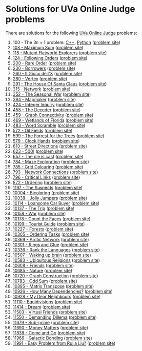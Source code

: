 # Solutions for UVa Online Judge problems

There are solutions for the following
[UVa Online Judge](https://uva.onlinejudge.org/) problems:

1. 100 - The 3n + 1 problem: [C++](00100.cc), [Python](00100.py)
   ([problem site](https://uva.onlinejudge.org/index.php?option=com_onlinejudge&Itemid=8&category=24&page=show_problem&problem=36))
1. [108 - Maximum Sum](00108.cc)
   ([problem site](https://uva.onlinejudge.org/index.php?option=com_onlinejudge&Itemid=8&category=24&page=show_problem&problem=44))
1. [118 - Mutant Flatworld Explorers](00118.cc)
   ([problem site](https://uva.onlinejudge.org/index.php?option=com_onlinejudge&Itemid=8&page=show_problem&category=24&problem=54))
1. [124 - Following Orders](00124.cc)
   ([problem site](https://uva.onlinejudge.org/index.php?option=com_onlinejudge&Itemid=8&category=24&page=show_problem&problem=60))
1. [200 - Rare Order](00200.cc)
   ([problem site](https://uva.onlinejudge.org/index.php?option=com_onlinejudge&Itemid=8&category=24&page=show_problem&problem=136))
1. [230 - Borrowers](00230.cc)
   ([problem site](https://uva.onlinejudge.org/index.php?option=com_onlinejudge&Itemid=8&category=24&page=show_problem&problem=166))
1. [260 - Il Gioco dell'X](00260.cc)
   ([problem site](https://uva.onlinejudge.org/index.php?option=com_onlinejudge&Itemid=8&category=24&page=show_problem&problem=196))
1. [280 - Vertex](00280.cc)
   ([problem site](https://uva.onlinejudge.org/index.php?option=com_onlinejudge&Itemid=8&category=24&page=show_problem&problem=216))
1. [291 - The House Of Santa Claus](00291.cc)
   ([problem site](https://uva.onlinejudge.org/index.php?option=com_onlinejudge&Itemid=8&category=24&page=show_problem&problem=227))
1. [315 - Network](00315.cc)
   ([problem site](https://uva.onlinejudge.org/index.php?option=com_onlinejudge&Itemid=8&category=24&page=show_problem&problem=251))
1. [352 - The Seasonal War](00352.cc)
   ([problem site](https://uva.onlinejudge.org/index.php?option=com_onlinejudge&Itemid=8&category=24&page=show_problem&problem=288))
1. [394 - Mapmaker](00394.cc)
   ([problem site](https://uva.onlinejudge.org/index.php?option=com_onlinejudge&Itemid=8&category=24&page=show_problem&problem=330))
1. [424 - Integer Inquiry](00424.cc)
   ([problem site](https://uva.onlinejudge.org/index.php?option=com_onlinejudge&Itemid=8&category=24&page=show_problem&problem=365))
1. [458 - The Decoder](00458.cc)
   ([problem site](https://uva.onlinejudge.org/index.php?option=com_onlinejudge&Itemid=8&page=show_problem&category=24&problem=399))
1. [459 - Graph Connectivity](00459.cc)
   ([problem site](https://uva.onlinejudge.org/index.php?option=com_onlinejudge&Itemid=8&page=show_problem&category=6&problem=400))
1. [469 - Wetlands of Florida](00469.cc)
   ([problem site](https://uva.onlinejudge.org/index.php?option=com_onlinejudge&Itemid=8&category=24&page=show_problem&problem=410))
1. [483 - Word Scramble](00483.py)
   ([problem site](https://uva.onlinejudge.org/index.php?option=com_onlinejudge&Itemid=8&category=24&page=show_problem&problem=424))
1. [572 - Oil Fields](00572.cc)
   ([problem site](https://uva.onlinejudge.org/index.php?option=com_onlinejudge&Itemid=8&category=24&page=show_problem&problem=513))
1. [599 - The Forrest for the Trees](00599.cc)
   ([problem site](https://uva.onlinejudge.org/index.php?option=com_onlinejudge&Itemid=8&category=24&page=show_problem&problem=540))
1. [579 - Clock Hands](00579.cc)
   ([problem site](https://uva.onlinejudge.org/index.php?option=com_onlinejudge&Itemid=8&category=24&page=show_problem&problem=520))
1. [610 - Street Directions](00610.cc)
   ([problem site](https://uva.onlinejudge.org/index.php?option=com_onlinejudge&Itemid=8&category=24&page=show_problem&problem=551))
1. [623 - 500!](00623.py)
   ([problem site](https://uva.onlinejudge.org/index.php?option=com_onlinejudge&Itemid=8&category=24&page=show_problem&problem=564))
1. [657 - The die is cast](00657.cc)
   ([problem site](https://uva.onlinejudge.org/index.php?option=com_onlinejudge&Itemid=8&category=24&page=show_problem&problem=598))
1. [784 - Maze Exploration](00784.cc)
   ([problem site](https://uva.onlinejudge.org/index.php?option=com_onlinejudge&Itemid=8&category=24&page=show_problem&problem=725))
1. [785 - Grid Colouring](00785.cc)
   ([problem site](https://uva.onlinejudge.org/index.php?option=com_onlinejudge&Itemid=8&category=24&page=show_problem&problem=726))
1. [793 - Network Connections](00793.cc)
   ([problem site](https://uva.onlinejudge.org/index.php?option=com_onlinejudge&Itemid=8&category=24&page=show_problem&problem=734))
1. [796 - Critical Links](00796.cc)
   ([problem site](https://uva.onlinejudge.org/index.php?option=com_onlinejudge&Itemid=8&category=24&page=show_problem&problem=737))
1. [872 - Ordering](00872.cc)
   ([problem site](https://uva.onlinejudge.org/index.php?option=com_onlinejudge&Itemid=8&category=24&page=show_problem&problem=813))
1. [1197 - The Suspects](01197.cc)
   ([problem site](https://uva.onlinejudge.org/index.php?option=com_onlinejudge&Itemid=8&category=24&page=show_problem&problem=3638))
1. [10004 - Bicoloring](10004.cc)
   ([problem site](https://uva.onlinejudge.org/index.php?option=com_onlinejudge&Itemid=8&category=24&page=show_problem&problem=945))
1. [10038 - Jolly Jumpers](10038.cc)
   ([problem site](https://uva.onlinejudge.org/index.php?option=com_onlinejudge&Itemid=8&category=24&page=show_problem&problem=979))
1. [10114 - Loansome Car Buyer](10114.py)
   ([problem site](https://uva.onlinejudge.org/index.php?option=com_onlinejudge&Itemid=8&category=24&page=show_problem&problem=1055))
1. [10137 - The Trip](10137.py)
   ([problem site](https://uva.onlinejudge.org/index.php?option=com_onlinejudge&Itemid=8&category=24&page=show_problem&problem=1078))
1. [10158 - War](10158.cc)
   ([problem site](https://uva.onlinejudge.org/index.php?option=com_onlinejudge&Itemid=8&category=24&page=show_problem&problem=1099))
1. [10178 - Count the Faces](10178.cc)
   ([problem site](https://uva.onlinejudge.org/index.php?option=com_onlinejudge&Itemid=8&category=24&page=show_problem&problem=1119))
1. [10199 - Tourist Guide](10199.cc)
   ([problem site](https://uva.onlinejudge.org/index.php?option=com_onlinejudge&Itemid=8&category=24&page=show_problem&problem=1140))
1. [10227 - Forests](10227.py)
   ([problem site](https://uva.onlinejudge.org/index.php?option=com_onlinejudge&Itemid=8&category=24&page=show_problem&problem=1168))
1. [10305 - Ordering Tasks](10305.cc)
   ([problem site](https://uva.onlinejudge.org/index.php?option=com_onlinejudge&Itemid=8&category=24&page=show_problem&problem=1246))
1. [10369 - Arctic Network](10369.cc)
   ([problem site](https://uva.onlinejudge.org/index.php?option=com_onlinejudge&Itemid=8&category=24&page=show_problem&problem=1310))
1. [10301 - Rings and Glue](10301.cc)
   ([problem site](https://uva.onlinejudge.org/index.php?option=com_onlinejudge&Itemid=8&category=24&page=show_problem&problem=1242))
1. [10336 - Rank the Languages](10336.cc)
   ([problem site](https://uva.onlinejudge.org/index.php?option=com_onlinejudge&Itemid=8&category=24&page=show_problem&problem=1277))
1. [10507 - Waking up brain](10507.cc)
   ([problem site](https://uva.onlinejudge.org/index.php?option=com_onlinejudge&Itemid=8&category=24&page=show_problem&problem=1448))
1. [10583 - Ubiquitous Religions](10583.cc)
   ([problem site](https://uva.onlinejudge.org/index.php?option=com_onlinejudge&Itemid=8&category=24&page=show_problem&problem=1524))
1. [10608 - Friends](10608.cc)
   ([problem site](https://uva.onlinejudge.org/index.php?option=com_onlinejudge&Itemid=8&category=24&page=show_problem&problem=1549))
1. [10685 - Nature](10685.cc)
   ([problem site](https://uva.onlinejudge.org/index.php?option=com_onlinejudge&Itemid=8&category=24&page=show_problem&problem=1626))
1. [10720 - Graph Construction](10720.cc)
   ([problem site](https://uva.onlinejudge.org/index.php?option=com_onlinejudge&Itemid=8&category=24&page=show_problem&problem=1661))
1. [10783 - Odd Sum](10783.cc)
   ([problem site](https://uva.onlinejudge.org/index.php?option=com_onlinejudge&Itemid=8&category=24&page=show_problem&problem=1724))
1. [10895 - Matrix Transpose](10895.cc)
   ([problem site](https://uva.onlinejudge.org/index.php?option=com_onlinejudge&Itemid=8&category=24&page=show_problem&problem=1836))
1. [10926 - How Many Dependencies?](10926.cc)
   ([problem site](https://uva.onlinejudge.org/index.php?option=com_onlinejudge&Itemid=8&category=24&page=show_problem&problem=1867))
1. [10928 - My Dear Neighbours](10928.cc)
   ([problem site](https://uva.onlinejudge.org/index.php?option=com_onlinejudge&Itemid=8&category=24&page=show_problem&problem=1869))
1. [11110 - Equidivisions](11110.cc)
   ([problem site](https://uva.onlinejudge.org/index.php?option=com_onlinejudge&Itemid=8&category=24&page=show_problem&problem=2051))
1. [11414 - Dream](11414.cc)
   ([problem site](https://uva.onlinejudge.org/index.php?option=com_onlinejudge&Itemid=8&category=24&page=show_problem&problem=2409))
1. [11503 - Virtual Friends](11503.cc)
   ([problem site](https://uva.onlinejudge.org/index.php?option=com_onlinejudge&Itemid=8&category=24&page=show_problem&problem=2498))
1. [11550 - Demanding Dillema](11550.cc)
   ([problem site](https://uva.onlinejudge.org/index.php?option=com_onlinejudge&Itemid=8&category=24&page=show_problem&problem=2545))
1. [11679 - Sub-prime](11679.cc)
   ([problem site](https://uva.onlinejudge.org/index.php?option=com_onlinejudge&Itemid=8&category=24&page=show_problem&problem=2726))
1. [11690 - Money Matters](11690.cc)
   ([problem site](https://uva.onlinejudge.org/index.php?option=com_onlinejudge&Itemid=8&category=24&page=show_problem&problem=2737))
1. [11838 - Come and Go](11838.cc)
   ([problem site](https://uva.onlinejudge.org/index.php?option=com_onlinejudge&Itemid=8&page=show_problem&category=24&problem=2938))
1. [11966 - Galactic Bonding](11966.cc)
   ([problem site](https://uva.onlinejudge.org/index.php?option=com_onlinejudge&Itemid=8&category=24&page=show_problem&problem=3117))
1. [11991 - Easy Problem from Rujia Liu?](11991.cc)
   ([problem site](https://uva.onlinejudge.org/index.php?option=com_onlinejudge&Itemid=8&category=24&page=show_problem&problem=3142))
